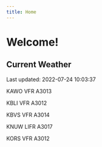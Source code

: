```yaml
---
title: Home
---
```

# Welcome!

## Current Weather

Last updated: 2022-07-24 10:03:37

KAWO VFR A3013

KBLI VFR A3012

KBVS VFR A3014

KNUW LIFR A3017

KORS VFR A3012


